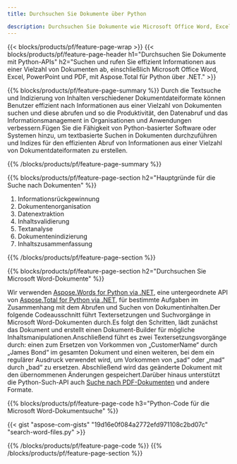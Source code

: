 ```yaml
---
title: Durchsuchen Sie Dokumente über Python

description: Durchsuchen Sie Dokumente wie Microsoft Office Word, Excel, PowerPoint und PDF über Ihre Python-Anwendung. Dokumente online per App suchen.
---
```


{{< blocks/products/pf/feature-page-wrap >}}
{{< blocks/products/pf/feature-page-header h1="Durchsuchen Sie Dokumente mit Python-APIs" h2="Suchen und rufen Sie effizient Informationen aus einer Vielzahl von Dokumenten ab, einschließlich Microsoft Office Word, Excel, PowerPoint und PDF, mit Aspose.Total für Python über .NET." >}}

{{% blocks/products/pf/feature-page-summary %}}
Durch die Textsuche und Indizierung von Inhalten verschiedener Dokumentdateiformate können Benutzer effizient nach Informationen aus einer Vielzahl von Dokumenten suchen und diese abrufen und so die Produktivität, den Datenabruf und das Informationsmanagement in Organisationen und Anwendungen verbessern.Fügen Sie die Fähigkeit von Python-basierter Software oder Systemen hinzu, um textbasierte Suchen in Dokumenten durchzuführen und Indizes für den effizienten Abruf von Informationen aus einer Vielzahl von Dokumentdateiformaten zu erstellen.

{{% /blocks/products/pf/feature-page-summary  %}}

{{% blocks/products/pf/feature-page-section  h2="Hauptgründe für die Suche nach Dokumenten" %}}

1. Informationsrückgewinnung
1. Dokumentenorganisation
1. Datenextraktion
1. Inhaltsvalidierung
1. Textanalyse
1. Dokumentenindizierung
1. Inhaltszusammenfassung

{{% /blocks/products/pf/feature-page-section %}}

{{% blocks/products/pf/feature-page-section  h2="Durchsuchen Sie Microsoft Word-Dokumente" %}}

Wir verwenden [Aspose.Words for Python via .NET](https://products.aspose.com/words/python-net/), eine untergeordnete API von [Aspose.Total for Python via .NET](https://products.aspose.com/total/python-net/), für bestimmte Aufgaben im Zusammenhang mit dem Abrufen und Suchen von Dokumentinhalten.Der folgende Codeausschnitt führt Textersetzungen und Suchvorgänge in Microsoft Word-Dokumenten durch.Es folgt den Schritten, lädt zunächst das Dokument und erstellt einen Dokument-Builder für mögliche Inhaltsmanipulationen.Anschließend führt es zwei Textersetzungsvorgänge durch: einen zum Ersetzen von Vorkommen von „CustomerName“ durch „James Bond“ im gesamten Dokument und einen weiteren, bei dem ein regulärer Ausdruck verwendet wird, um Vorkommen von „sad“ oder „mad“ durch „bad“ zu ersetzen. Abschließend wird das geänderte Dokument mit den übernommenen Änderungen gespeichert.Darüber hinaus unterstützt die Python-Such-API auch [Suche nach PDF-Dokumenten](https://products.aspose.com/total/python-net/search/pdf/) und andere Formate.

{{% blocks/products/pf/feature-page-code h3="Python-Code für die Microsoft Word-Dokumentsuche" %}}

{{< gist "aspose-com-gists" "19d16e0f084a2772efd971108c2bd07c" "search-word-files.py" >}}

{{% /blocks/products/pf/feature-page-code  %}}
{{% /blocks/products/pf/feature-page-section %}}